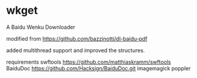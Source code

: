 # wkget
A Baidu Wenku Downloader

modified from https://github.com/bazzinotti/dl-baidu-pdf

added multithread support and improved the structures.

requirements 
swftools
https://github.com/matthiaskramm/swftools
BaiduDoc
https://github.com/Hacksign/BaiduDoc.git
imagemagick
poppler
